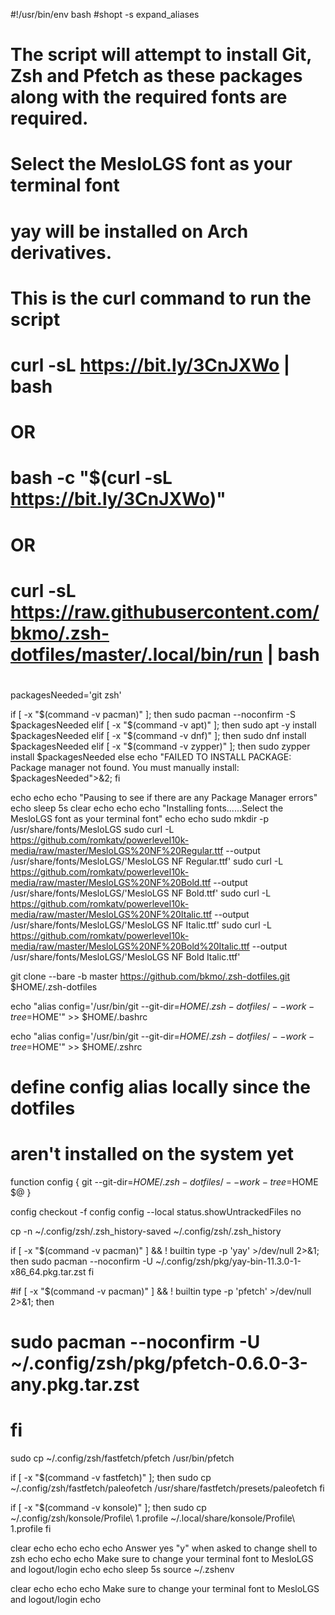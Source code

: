 #!/usr/bin/env bash
#shopt -s expand_aliases
# The script will attempt to install Git, Zsh and Pfetch as these packages along with the required fonts are required.
# Select the MesloLGS font as your terminal font
# yay will be installed on Arch derivatives.
#
# This is the curl command to run the script
#
# curl -sL https://bit.ly/3CnJXWo | bash
#
# OR
#
# bash -c "$(curl -sL https://bit.ly/3CnJXWo)"
#
# OR
#
# curl -sL https://raw.githubusercontent.com/bkmo/.zsh-dotfiles/master/.local/bin/run | bash
#
packagesNeeded='git zsh'

if [ -x "$(command -v pacman)" ]; then sudo pacman --noconfirm -S $packagesNeeded
elif [ -x "$(command -v apt)" ]; then sudo apt -y install $packagesNeeded
elif [ -x "$(command -v dnf)" ]; then sudo dnf install $packagesNeeded
elif [ -x "$(command -v zypper)" ]; then sudo zypper install $packagesNeeded
else echo "FAILED TO INSTALL PACKAGE: Package manager not found. You must manually install: $packagesNeeded">&2; fi

echo
echo
echo "Pausing to see if there are any Package Manager errors"
echo
sleep 5s
clear
echo
echo
echo "Installing fonts......Select the MesloLGS font as your terminal font"
echo
echo
sudo mkdir -p /usr/share/fonts/MesloLGS
sudo curl -L https://github.com/romkatv/powerlevel10k-media/raw/master/MesloLGS%20NF%20Regular.ttf --output /usr/share/fonts/MesloLGS/'MesloLGS NF Regular.ttf'
sudo curl -L https://github.com/romkatv/powerlevel10k-media/raw/master/MesloLGS%20NF%20Bold.ttf --output /usr/share/fonts/MesloLGS/'MesloLGS NF Bold.ttf'
sudo curl -L https://github.com/romkatv/powerlevel10k-media/raw/master/MesloLGS%20NF%20Italic.ttf --output /usr/share/fonts/MesloLGS/'MesloLGS NF Italic.ttf'
sudo curl -L https://github.com/romkatv/powerlevel10k-media/raw/master/MesloLGS%20NF%20Bold%20Italic.ttf --output /usr/share/fonts/MesloLGS/'MesloLGS NF Bold Italic.ttf'

git clone --bare -b master https://github.com/bkmo/.zsh-dotfiles.git $HOME/.zsh-dotfiles

echo "alias config='/usr/bin/git --git-dir=$HOME/.zsh-dotfiles/ --work-tree=$HOME'" >> $HOME/.bashrc

echo "alias config='/usr/bin/git --git-dir=$HOME/.zsh-dotfiles/ --work-tree=$HOME'" >> $HOME/.zshrc
# define config alias locally since the dotfiles
# aren't installed on the system yet
function config {
   git --git-dir=$HOME/.zsh-dotfiles/ --work-tree=$HOME $@
}

config checkout -f
config config --local status.showUntrackedFiles no

cp -n ~/.config/zsh/.zsh_history-saved ~/.config/zsh/.zsh_history

if [ -x "$(command -v pacman)" ] && ! builtin type -p 'yay' >/dev/null 2>&1; then
    sudo pacman --noconfirm -U ~/.config/zsh/pkg/yay-bin-11.3.0-1-x86_64.pkg.tar.zst
fi

#if [ -x "$(command -v pacman)" ] && ! builtin type -p 'pfetch' >/dev/null 2>&1; then
#    sudo pacman --noconfirm -U ~/.config/zsh/pkg/pfetch-0.6.0-3-any.pkg.tar.zst
#  fi
sudo cp ~/.config/zsh/fastfetch/pfetch /usr/bin/pfetch

if [ -x "$(command -v fastfetch)" ]; then sudo cp ~/.config/zsh/fastfetch/paleofetch /usr/share/fastfetch/presets/paleofetch
fi

if [ -x "$(command -v konsole)" ]; then sudo cp ~/.config/zsh/konsole/Profile\ 1.profile ~/.local/share/konsole/Profile\ 1.profile
fi

clear
echo
echo
echo
echo Answer yes "y" when asked to change shell to zsh
echo
echo
echo Make sure to change your terminal font to MesloLGS and logout/login
echo
echo
sleep 5s
source ~/.zshenv

clear
echo
echo
echo Make sure to change your terminal font to MesloLGS and logout/login
echo
